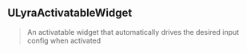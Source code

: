 ## ULyraActivatableWidget

> An activatable widget that automatically drives the desired input config when activated

